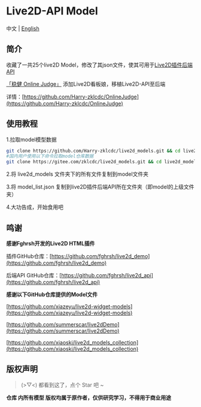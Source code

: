 # Live2D-API  Model

中文 | [English](readme-en.md)

## 简介

收藏了一共25个live2D Model，修改了其json文件，使其可用于[Live2D插件后端API](https://github.com/fghrsh/live2d_api)

[「稳健 Online Judge」](https://github.com/Harry-zklcdc/OnlineJudge) 添加Live2D看板娘，移植Live2D-API至后端

详情：[https://github.com/Harry-zklcdc/OnlineJudge](https://github.com/Harry-zklcdc/OnlineJudge)



## 使用教程

1.拉取model模型数据

```bash
git clone https://github.com/Harry-zklcdc/live2d_models.git && cd live2d_models
#国内用户使用以下命令拉取model仓库数据
git clone https://gitee.com/zklcdc/live2d_models.git && cd live2d_models
```

2.将 live2d_models 文件夹下的所有文件复制到model文件夹

3.将 model_list.json 复制到live2D插件后端API所在文件夹（即model的上级文件夹）

4.大功告成，开始食用吧



## **鸣谢**

**感谢Fghrsh开发的Live2D HTML插件**

插件GitHub仓库：[https://github.com/fghrsh/live2d_demo](https://github.com/fghrsh/live2d_demo)

后端API GitHub仓库：[https://github.com/fghrsh/live2d_api](https://github.com/fghrsh/live2d_api)



**感谢以下GitHub仓库提供的Model文件**

[https://github.com/xiazeyu/live2d-widget-models](https://github.com/xiazeyu/live2d-widget-models)

[https://github.com/summerscar/live2dDemo](https://github.com/summerscar/live2dDemo)

[https://github.com/xiaoski/live2d_models_collection](https://github.com/xiaoski/live2d_models_collection)



## 版权声明

> (>▽<) 都看到这了，点个 Star 吧 ~

**仓库 内所有模型 版权均属于原作者，仅供研究学习，不得用于商业用途**

